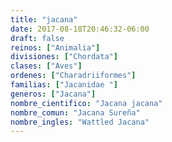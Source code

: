 ```yaml
---
title: "jacana"
date: 2017-08-18T20:46:32-06:00
draft: false
reinos: ["Animalia"]
divisiones: ["Chordata"]
clases: ["Aves"]
ordenes: ["Charadriiformes"]
familias: ["Jacanidae "]
generos: ["Jacana"]
nombre_cientifico: "Jacana jacana"
nombre_comun: "Jacana Sureña"
nombre_ingles: "Wattled Jacana"
---
```

